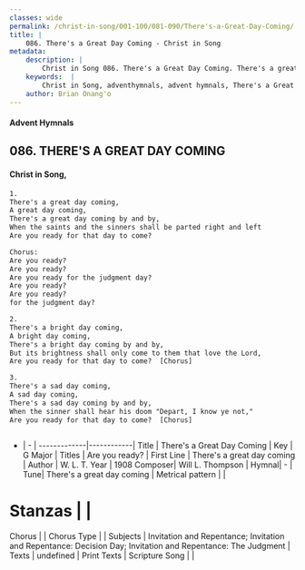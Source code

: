 ```yaml
---
classes: wide
permalink: /christ-in-song/001-100/081-090/There's-a-Great-Day-Coming/
title: |
    086. There's a Great Day Coming - Christ in Song
metadata:
    description: |
        Christ in Song 086. There's a Great Day Coming. There's a great day coming, A great day coming, There's a great day coming by and by, When the saints and the sinners shall be parted right and left Are you ready for that day to come? Chorus: Are you ready? Are you ready? Are you ready for the judgment day? Are you ready? Are you ready?   for the judgment day?
    keywords:  |
        Christ in Song, adventhymnals, advent hymnals, There's a Great Day Coming, There's a great day coming. Are you ready?
    author: Brian Onang'o
---
```


#### Advent Hymnals
## 086. THERE'S A GREAT DAY COMING
####  Christ in Song,

```txt
1.
There's a great day coming,
A great day coming,
There's a great day coming by and by,
When the saints and the sinners shall be parted right and left
Are you ready for that day to come?

Chorus:
Are you ready?
Are you ready?
Are you ready for the judgment day?
Are you ready?
Are you ready?  
for the judgment day?

2.
There's a bright day coming,
A bright day coming,
There's a bright day coming by and by,
But its brightness shall only come to them that love the Lord,
Are you ready for that day to come?  [Chorus]

3.
There's a sad day coming,
A sad day coming,
There's a sad day coming by and by,
When the sinner shall hear his doom "Depart, I know ye not,"
Are you ready for that day to come?  [Chorus]



```

- |   -  |
-------------|------------|
Title | There's a Great Day Coming |
Key | G Major |
Titles | Are you ready? |
First Line | There's a great day coming |
Author | W. L. T.
Year | 1908
Composer| Will L. Thompson |
Hymnal|  - |
Tune| There's a great day coming |
Metrical pattern | |
# Stanzas |  |
Chorus |  |
Chorus Type |  |
Subjects | Invitation and Repentance; Invitation and Repentance: Decision Day; Invitation and Repentance: The Judgment |
Texts | undefined |
Print Texts | 
Scripture Song |  |
    
